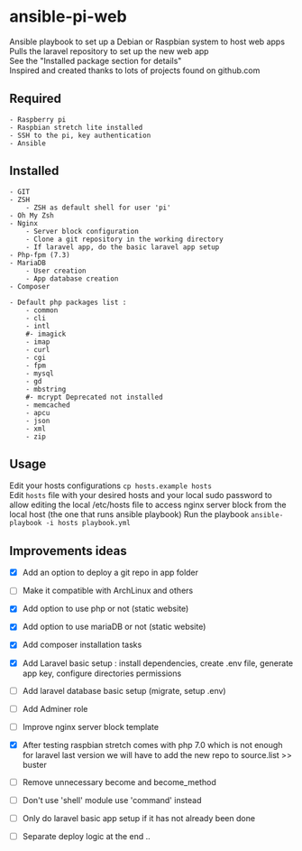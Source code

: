 # ansible-pi-web

Ansible playbook to set up a Debian or Raspbian system to host web apps  
Pulls the laravel repository to set up the new web app  
See the "Installed package section for details"  
Inspired and created thanks to lots of projects found on github.com

## Required
    - Raspberry pi
    - Raspbian stretch lite installed
    - SSH to the pi, key authentication
    - Ansible

## Installed
```shell
- GIT
- ZSH
    - ZSH as default shell for user 'pi'
- Oh My Zsh
- Nginx
    - Server block configuration
    - Clone a git repository in the working directory
    - If laravel app, do the basic laravel app setup
- Php-fpm (7.3)
- MariaDB
    - User creation
    - App database creation
- Composer

- Default php packages list :
    - common
    - cli
    - intl
    #- imagick
    - imap
    - curl
    - cgi
    - fpm
    - mysql
    - gd
    - mbstring
    #- mcrypt Deprecated not installed
    - memcached
    - apcu
    - json
    - xml
    - zip
```

## Usage
Edit your hosts configurations
`cp hosts.example hosts`  
Edit `hosts` file with your desired hosts and your local sudo password to allow editing the local /etc/hosts file to access nginx server block from the local host (the one that runs ansible playbook)
Run the playbook
`ansible-playbook -i hosts playbook.yml`  

## Improvements ideas
 - [X] Add an option to deploy a git repo in app folder
 - [ ] Make it compatible with ArchLinux and others
 - [X] Add option to use php or not (static website)
 - [X] Add option to use mariaDB or not (static website)
 - [X] Add composer installation tasks
 - [X] Add Laravel basic setup : install dependencies, create .env file, generate app key, configure directories permissions
 - [ ] Add laravel database basic setup (migrate, setup .env)
 - [ ] Add Adminer role
 - [ ] Improve nginx server block template
 - [X] After testing raspbian stretch comes with php 7.0 which is not enough for laravel last version we will have to add the new repo to source.list >> buster
 - [ ] Remove unnecessary become and become_method
 - [ ] Don't use 'shell' module use 'command' instead
 - [ ] Only do laravel basic app setup if it has not already been done
 - [ ] Separate deploy logic at the end .. 

